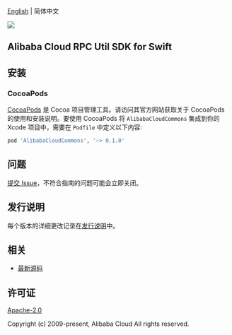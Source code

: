 [English](README.md) | 简体中文

![](https://aliyunsdk-pages.alicdn.com/icons/AlibabaCloud.svg)

## Alibaba Cloud RPC Util SDK for Swift

## 安装

### CocoaPods

[CocoaPods](https://cocoapods.org) 是 Cocoa 项目管理工具。请访问其官方网站获取关于 CocoaPods 的使用和安装说明。要使用 CocoaPods 将 `AlibabaCloudCommons` 集成到你的 Xcode 项目中，需要在 `Podfile` 中定义以下内容:

```ruby
pod 'AlibabaCloudCommons', '~> 0.1.0'
```

## 问题

[提交 Issue](https://github.com/aliyun/alibabacloud-rpc-util-sdk/issues/new)，不符合指南的问题可能会立即关闭。

## 发行说明

每个版本的详细更改记录在[发行说明](./ChangeLog.txt)中。

## 相关

* [最新源码](https://github.com/aliyun/alibabacloud-rpc-util-sdk)

## 许可证

[Apache-2.0](http://www.apache.org/licenses/LICENSE-2.0)

Copyright (c) 2009-present, Alibaba Cloud All rights reserved.
